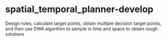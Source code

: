 # spatial_temporal_planner-develop
Design rules, calculate target points, obtain multiple decision target points, and then use DWA algorithm to sample in time and space to obtain rough solutions
